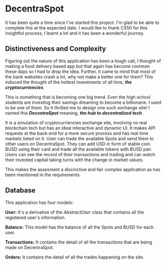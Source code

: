 # DecentraSpot

It has been quite a time since I've started this project. I'm glad to be able to complete this at the expected date. I would like to thank CS50 for this insightful process, I learnt a lot and it has been a wonderful journey.

## Distinctiveness and Complexity

Figuring out the nature of this application has been a tough call, I thought of making a food delivery based app but that again has become common these days so I had to drop the idea. Further, it came to mind that most of the bank websites crash a lot, why not make a better one for them? This induced the thought of the hottest investments of all time, ***the cryptocurriencies***.

This is something that is becoming one big trend. Even the high school students are investing their savings dreaming to become a billionarie. I used to be one of them. So it thrilled me to design one such exchange site! I named this ***DecentraSpot*** meaning, ***the hub to decentralized tech***. 

It is a simulation of cryptocurriencies exchange site, involving no real blockchain tech but has an ideal interactive and dynamic UI. It makes API requests at the back-end for a more secure process and has real time markets listed on it. User can trade the available Spots and send them to other users on DecentraSpot. They can add USD in form of stable coin BUSD using their card and trade all the available tokens with BUSD pair. Users can see the record of their transactions and trading and can watch their invested capital taking turns with the change in market values.

This makes the assesment a discinctive and fair complex application as has been mentioned in the requirements.

## Database

This application has four models:

**User:** It's a derivative of the *AbstractUser* class that contains all the registered user's information.

**Balance:** This model has the balance of all the Spots and BUSD for each user.

**Transactions:** It contains the detail of all the transactions that are being made on DecentraSpot.

**Orders:** It contains the detail of all the trades happening on the site.



